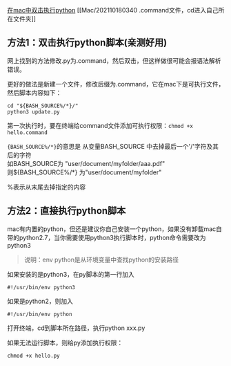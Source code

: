 [在mac中双击执行python](https://www.cnblogs.com/zhaoqingqing/p/14545453.html)
[[Mac/202110180340 .command文件，cd进入自己所在文件夹]]


## 方法1：双击执行python脚本(亲测好用)
网上找到的方法修改.py为.command，然后双击，但这样做很可能会报语法解析错误。

更好的做法是新建一个文件，修改后缀为.command，它在mac下是可执行文件，然后脚本内容如下：
```
cd "${BASH_SOURCE%/*}/"
python3 update.py
```
第一次执行时，要在终端给command文件添加可执行权限：`chmod +x hello.command`

`{BASH_SOURCE%/*}`的意思是
从变量BASH_SOURCE 中去掉最后一个'/'字符及其后的字符  
如BASH_SOURCE为 "user/document/myfolder/aaa.pdf"  
则${BASH_SOURCE%/*} 为"user/document/myfolder"  
  
%表示从末尾去掉指定的内容



## 方法2：直接执行python脚本

mac有内置的python，但还是建议你自己安装一个python，如果没有卸载mac自带的python2.7，当你需要使用python3执行脚本时，python命令需要改为python3

> 说明：env python是从环境变量中查找python的安装路径

如果安装的是python3，在py脚本的第一行加入

 `#!/usr/bin/env python3` 

如果是python2，则加入

 `#!/usr/bin/env python` 

打开终端，cd到脚本所在路径，执行python xxx.py

如果无法运行脚本，则给py添加执行权限：

`chmod +x hello.py` 


